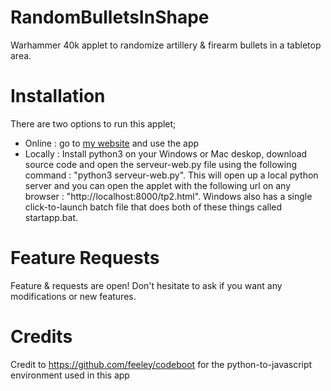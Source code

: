 # RandomBulletsInShape
Warhammer 40k applet to randomize artillery &amp; firearm bullets in a tabletop area.


# Installation
There are two options to run this applet;
- Online : go to [my website](http://eloibonneville.com/RandomBulletsInShape/index.html) and use the app
- Locally : Install python3 on your Windows or Mac deskop, download source code and open the serveur-web.py file using the following command : "python3 serveur-web.py". This will open up a local python server and you can open the applet with the following url on any browser : "http://localhost:8000/tp2.html". Windows also has a single click-to-launch batch file that does both of these things called startapp.bat.

# Feature Requests
Feature &amp; requests are open! Don't hesitate to ask if you want any modifications or new features.

# Credits
Credit to https://github.com/feeley/codeboot for the python-to-javascript environment used in this app
